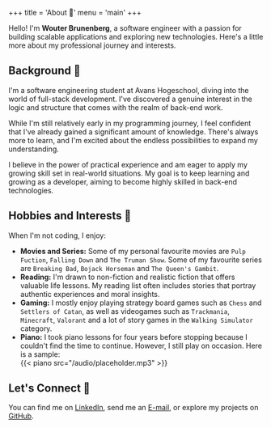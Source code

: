 +++
title = 'About 👋'
menu = 'main'
+++

Hello! I'm **Wouter Brunenberg**, a software engineer with a passion for building scalable applications and exploring new technologies. Here's a little more about my professional journey and interests.

## Background 🔎

I'm a software engineering student at Avans Hogeschool, diving into the world of full-stack development. I've discovered a genuine interest in the logic and structure that comes with the realm of back-end work.

While I'm still relatively early in my programming journey, I feel confident that I've already gained a significant amount of knowledge. There's always more to learn, and I'm excited about the endless possibilities to expand my understanding.

I believe in the power of practical experience and am eager to apply my growing skill set in real-world situations. My goal is to keep learning and growing as a developer, aiming to become highly skilled in back-end technologies.

## Hobbies and Interests 🎨

When I'm not coding, I enjoy:

- **Movies and Series:** Some of my personal favourite movies are `Pulp Fuction`, `Falling Down` and `The Truman Show`. Some of my favourite series are `Breaking Bad`, `Bojack Horseman` and `The Queen's Gambit`.
- **Reading:** I'm drawn to non-fiction and realistic fiction that offers valuable life lessons. My reading list often includes stories that portray authentic experiences and moral insights.
- **Gaming:** I mostly enjoy playing strategy board games such as `Chess` and `Settlers of Catan`, as well as videogames such as `Trackmania`, `Minecraft`, `Valorant` and a lot of story games in the `Walking Simulator` category.
- **Piano:** I took piano lessons for four years before stopping because I couldn't find the time to continue. However, I still play on occasion. Here is a sample:  
{{< piano src="/audio/placeholder.mp3" >}}

## Let's Connect 🤝

You can find me on [LinkedIn](https://www.linkedin.com/in/wouterbrunenberg), send me an [E-mail](mailto:wouter.brunenberg@hotmail.com), or explore my projects on [GitHub](https://www.github.com/brunenberg).